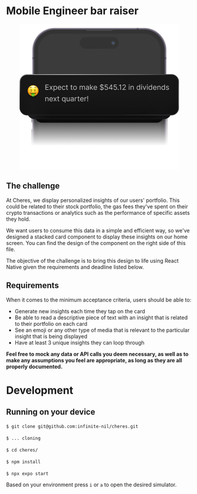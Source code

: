 # Mobile Engineer bar raiser

<p align="center">
  <img width="433" height="394" src="https://raw.githubusercontent.com/infinite-nil/assets/main/device.png">
</p>

## The challenge

At Cheres, we display personalized insights of our users' portfolio. This could be related to their stock portfolio, the gas fees they've spent on their crypto transactions or analytics such as the performance of specific assets they hold.

We want users to consume this data in a simple and efficient way, so we've designed a stacked card component to display these insights on our home screen. You can find the design of the component on the right side of this file.

The objective of the challenge is to bring this design to life using React Native given the requirements and deadline listed below.

## Requirements

When it comes to the minimum acceptance criteria, users should be able to:

- Generate new insights each time they tap on the card
- Be able to read a descriptive piece of text with an insight that is related to their portfolio on each card
- See an emoji or any other type of media that is relevant to the particular insight that is being displayed
- Have at least 3 unique insights they can loop through

**Feel free to mock any data or API calls you deem necessary, as well as to make any assumptions you feel are appropriate, as long as they are all properly documented.**

# Development

## Running on your device

```
$ git clone git@github.com:infinite-nil/cheres.git

$ ... cloning

$ cd cheres/

$ npm install

$ npx expo start
```

Based on your environment press `i` or `a` to open the desired simulator.
